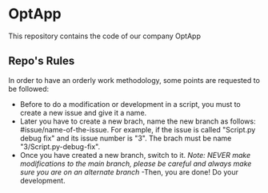 # OptApp
This repository contains the code of our company OptApp

## Repo's Rules
In order to have an orderly work methodology, some points are requested to be followed:

- Before to do a modification or development in a script, you must to create a new issue and give it a name. 
- Later you have to create a new brach, name the new branch as follows: #issue/name-of-the-issue.
  For example, if the issue is called "Script.py debug fix" and its issue number is "3". The brach must be name "3/Script.py-debug-fix". 
- Once you have created a new branch, switch to it. 
*Note: NEVER make modifications to the main branch, please be careful and always make sure you are on an alternate branch*
-Then, you are done! Do your development. 
